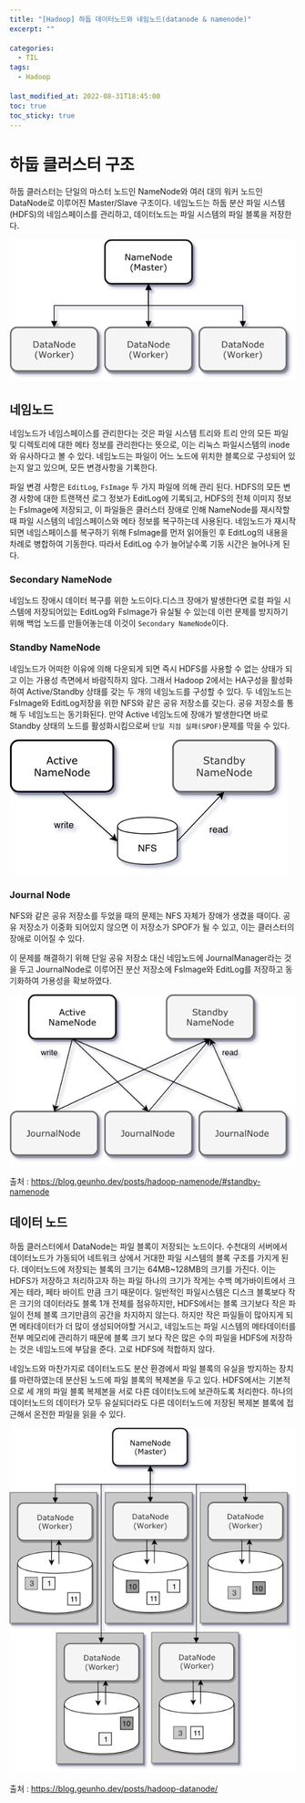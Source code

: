 ```yaml
---
title: "[Hadoop] 하둡 데이터노드와 네임노드(datanode & namenode)"
excerpt: ""

categories:
  - TIL
tags:
  - Hadoop
 
last_modified_at: 2022-08-31T18:45:00
toc: true
toc_sticky: true
---
```




# 하둡 클러스터 구조

하둡 클러스터는 단일의 마스터 노드인 NameNode와 여러 대의 워커 노드인 DataNode로 이루어진 Master/Slave 구조이다. 네임노드는 하둡 분산 파일 시스템(HDFS)의 네임스페이스를 관리하고, 데이터노드는 파일 시스템의 파일 블록을 저장한다. 

![하둡 클러스터 구조](2022-08-31-hadoop.assets/hadoop-namenode-1.png)



## 네임노드

네임노드가 네임스페이스를 관리한다는 것은 파일 시스템 트리와 트리 안의 모든 파일 및 디렉토리에 대한 메타 정보를 관리한다는 뜻으로, 이는 리눅스 파일시스템의 inode와 유사하다고 볼 수 있다. 네임노드는 파일이 어느 노드에 위치한 블록으로 구성되어 있는지 알고 있으며, 모든 변경사항을 기록한다.

파일 변경 사항은 `EditLog`, `FsImage` 두 가지 파일에 의해 관리 된다. HDFS의 모든 변경 사항에 대한 트랜잭션 로그 정보가 EditLog에 기록되고, HDFS의 전체 이미지 정보는 FsImage에 저장되고, 이 파일들은 클러스터 장애로 인해 NameNode를 재시작할 때 파일 시스템의 네임스페이스와 메타 정보를 복구하는데 사용된다. 네임노드가 재시작되면 네임스페이스를 복구하기 위해 FsImage를 먼저 읽어들인 후 EditLog의 내용을 차례로 병합하여 기동한다. 따라서 EditLog 수가 늘어날수록 기동 시간은 늘어나게 된다.



### Secondary NameNode

네임노드 장애시 데이터 복구를 위한 노드이다.디스크 장애가 발생한다면 로컬 파일 시스템에 저장되어있는 EditLog와 FsImage가 유실될 수 있는데 이런 문제를 방지하기 위해 백업 노드를 만들어놓는데 이것이 `Secondary NameNode`이다. 



### Standby NameNode

 네임노드가 어떠한 이유에 의해 다운되게 되면 즉시 HDFS를 사용할 수 없는 상태가 되고 이는 가용성 측면에서 바람직하지 않다. 그래서 Hadoop 2에서는 HA구성을 활성화하여 Active/Standby 상태를 갖는 두 개의 네임노드를 구성할 수 있다. 두 네임노드는 FsImage와 EditLog저장을 위한 NFS와 같은 공유 저장소를 갖는다. 공유 저장소를 통해 두 네임노드는 동기화된다. 만약 Active 네임노드에 장애가 발생한다면 바로 Standby 상태의 노드를 활성화시킴으로써 `단일 지점 실패(SPOF)`문제를 막을 수 있다. 

![Standby NameNode with NFS](2022-08-31-hadoop.assets/hadoop-namenode-4.png)

### Journal Node

NFS와 같은 공유 저장소를 두었을 때의 문제는 NFS 자체가 장애가 생겼을 때이다. 공유 저장소가 이중화 되어있지 않으면 이 저장소가 SPOF가 될 수 있고, 이는 클러스터의 장애로 이어질 수 있다.

이 문제를 해결하기 위해 단일 공유 저장소 대신 네임노드에 JournalManager라는 것을 두고 JournalNode로 이루어진 분산 저장소에 FsImage와 EditLog를 저장하고 동기화하여 가용성을 확보하였다.

![Standby NameNode with JournalNode](2022-08-31-hadoop.assets/hadoop-namenode-5.png)





출처 : https://blog.geunho.dev/posts/hadoop-namenode/#standby-namenode



## 데이터 노드

하둡 클러스터에서 DataNode는 파일 블록이 저장되는 노드이다. 수천대의 서버에서 데이터노드가 가동되어 네트워크 상에서 거대한 파일 시스템의 블록 구조를 가지게 된다. 데이터노드에 저장되는 블록의 크기는 64MB~128MB의 크기를 가진다. 이는 HDFS가 저장하고 처리하고자 하는 파일 하나의 크기가 작게는 수백 메가바이트에서 크게는 테라, 페타 바이트 만큼 크기 때문이다. 일반적인 파일시스템은 디스크 블록보다 작은 크기의 데이터라도 블록 1개 전체를 점유하지만, HDFS에서는 블록 크기보다 작은 파일이 전체 블록 크기만큼의 공간을 차지하지 않는다. 하지만 작은 파일들이 많아지게 되면 메타데이터가 더 많이 생성되어야할 거시고, 네임노드는 파일 시스템의 메타데이터를 전부 메모리에 관리하기 때문에 블록 크기 보다 작은 많은 수의 파일을 HDFS에 저장하는 것은 네임노드에 부담을 준다. 고로 HDFS에 적합하지 않다. 



네임노드와 마찬가지로 데이터노드도 분산 환경에서 파일 블록의 유실을 방지하는 장치를 마련하였는데 분산된 노드에 파일 블록의 복제본을 두고 있다. HDFS에서는 기본적으로 세 개의 파일 블록 복제본을 서로 다른 데이터노드에 보관하도록 처리한다. 하나의 데이터노드의 데이터가 모두 유실되더라도 다른 데이터노드에 저장된 복제본 블록에 접근해서 온전한 파일을 읽을 수 있다. 

![HDFS 블록 구조](2022-08-31-hadoop.assets/hadoop-datanode-2.png)

출처 : https://blog.geunho.dev/posts/hadoop-datanode/
